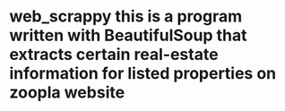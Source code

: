 # web_scrappy this is a program written with BeautifulSoup that extracts certain real-estate information for listed properties on  zoopla website
